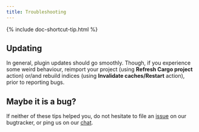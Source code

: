 ```yaml
---
title: Troubleshooting
---
```


{% include doc-shortcut-tip.html %}

## Updating

In general, plugin updates should go smoothly. Though, if you experience some weird behaviour, reimport your project (using **Refresh Cargo project** action) or/and rebuild indices (using **Invalidate caches/Restart** action), prior to reporting bugs.

## Maybe it is a bug?

If neither of these tips helped you, do not hesitate to file an
[issue](https://github.com/intellij-rust/intellij-rust/issues) on our bugtracker,
or ping us on our [chat](https://gitter.im/intellij-rust/intellij-rust).
